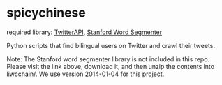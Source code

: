 spicychinese
============

required library:
[TwitterAPI](https://github.com/geduldig/TwitterAPI),
[Stanford Word Segmenter](http://nlp.stanford.edu/software/segmenter.shtml)

Python scripts that find bilingual users on Twitter and crawl their tweets.

Note:
The Stanford word segmenter library is not included in this repo. Please visit the link above, download it, and then unzip the contents into liwcchain/. We use version 2014-01-04 for this project.
